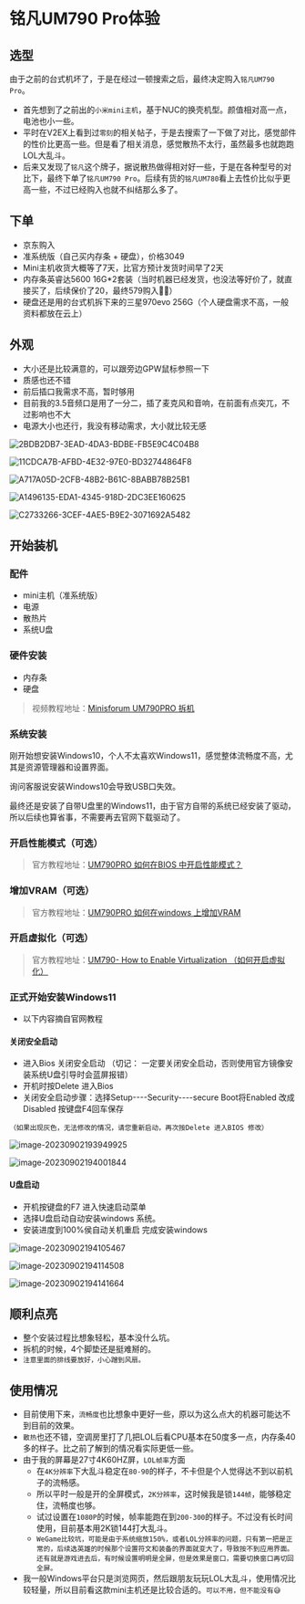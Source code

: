 # 铭凡UM790 Pro体验

## 选型

由于之前的台式机坏了，于是在经过一顿搜索之后，最终决定购入`铭凡UM790 Pro`。

- 首先想到了之前出的`小米mini主机`，基于NUC的换壳机型。颜值相对高一点，电池也小一些。
- 平时在V2EX上看到过`零刻`的相关帖子，于是去搜索了一下做了对比，感觉部件的性价比更高一些。但是看了相关消息，感觉散热不太行，虽然最多也就跑跑LOL大乱斗。
- 后来又发现了`铭凡`这个牌子，据说散热做得相对好一些，于是在各种型号的对比下，最终下单了`铭凡UM790 Pro`。后续有货的`铭凡UM780`看上去性价比似乎更高一些，不过已经购入也就不纠结那么多了。

## 下单

- 京东购入
- 准系统版（自己买内存条 + 硬盘），价格3049
- Mini主机收货大概等了7天，比官方预计发货时间早了2天
- 内存条英睿达5600 16G*2套装（当时机器已经发货，也没法等好价了，就直接买了，后续保价了20，最终579购入😮‍💨）
- 硬盘还是用的台式机拆下来的三星970evo 256G（个人硬盘需求不高，一般资料都放在云上）

## 外观

- 大小还是比较满意的，可以跟旁边GPW鼠标参照一下
- 质感也还不错
- 前后插口我需求不高，暂时够用
- 目前我的3.5音频口是用了一分二，插了麦克风和音响，在前面有点突兀，不过影响也不大
- 电源大小也还行，我没有移动需求，大小就比较无感

![2BDB2DB7-3EAD-4DA3-BDBE-FB5E9C4C04B8](./assets/2BDB2DB7-3EAD-4DA3-BDBE-FB5E9C4C04B8.jpeg)

![11CDCA7B-AFBD-4E32-97E0-BD32744864F8](./assets/11CDCA7B-AFBD-4E32-97E0-BD32744864F8.jpeg)

![A717A05D-2CFB-48B2-B61C-8BABB78B25B1](./assets/A717A05D-2CFB-48B2-B61C-8BABB78B25B1.jpeg)

![A1496135-EDA1-4345-918D-2DC3EE160625](./assets/A1496135-EDA1-4345-918D-2DC3EE160625.jpeg)

![C2733266-3CEF-4AE5-B9E2-3071692A5482](./assets/C2733266-3CEF-4AE5-B9E2-3071692A5482.jpeg)

## 开始装机

### 配件

- mini主机（准系统版）
- 电源
- 散热片
- 系统U盘

### 硬件安装

- 内存条
- 硬盘

> 视频教程地址：[Minisforum UM790PRO 拆机](https://www.bilibili.com/video/BV1su411578T/?share_source=copy_web&vd_source=62c54cc8c645edce8ba244679179541f)

### 系统安装

刚开始想安装Windows10，个人不太喜欢Windows11，感觉整体流畅度不高，尤其是资源管理器和设置界面。

询问客服说安装Windows10会导致USB口失效。

最终还是安装了自带U盘里的Windows11，由于官方自带的系统已经安装了驱动，所以后续也算省事，不需要再去官网下载驱动了。

### 开启性能模式（可选）

> 官方教程地址：[UM790PRO 如何在BIOS 中开启性能模式？](https://www.minisforum.com/new/support#/support/faq/8)

### 增加VRAM（可选）

> 官方教程地址：[UM790PRO 如何在windows 上增加VRAM](https://www.minisforum.com/new/support#/support/faq/19)

### 开启虚拟化（可选）

> 官方教程地址：[UM790- How to Enable Virtualization （如何开启虚拟化）](https://www.minisforum.com/new/support#/support/faq/23)

### 正式开始安装Windows11

- 以下内容摘自官网教程

#### 关闭安全启动

- 进入Bios 关闭安全启动 （切记： 一定要关闭安全启动，否则使用官方镜像安装系统U盘引导时会蓝屏报错）
- 开机时按Delete 进入Bios
- 关闭安全启动步骤：选择Setup----Security----secure Boot将Enabled 改成Disabled 按键盘F4回车保存

`（如果出现灰色，无法修改的情况，请您重新启动，再次按Delete 进入BIOS 修改）`

![image-20230902193949925](./assets/image-20230902193949925.png)

![image-20230902194001844](./assets/image-20230902194001844.png)

#### U盘启动

- 开机按键盘的F7 进入快速启动菜单
- 选择U盘启动自动安装windows 系统。
- 安装进度到100%侯自动关机重启 完成安装windows

![image-20230902194105467](./assets/image-20230902194105467.png)

![image-20230902194114508](./assets/image-20230902194114508.png)

![image-20230902194141664](./assets/image-20230902194141664.png)

## 顺利点亮

- 整个安装过程比想象轻松，基本没什么坑。
- 拆机的时候，4个脚垫还是挺难掰的。
- `注意里面的排线要放好，小心蹭到风扇。`

## 使用情况

- 目前使用下来，`流畅度`也比想象中更好一些，原以为这么点大的机器可能达不到目前的效果。
- `散热`也还不错，空调房里打了几把LOL后看CPU基本在50度多一点，内存条40多的样子。比之前了解到的情况看实际更低一些。
- 由于我的屏幕是27寸4K60HZ屏，`LOL帧率`方面
  - 在`4K分辨率`下大乱斗稳定在`80-90`的样子，不卡但是个人觉得达不到以前机子的流畅感。
  - 所以平时一般是开的全屏模式，`2K分辨率`，这时候我是锁`144帧`，能够稳定住，流畅度也够。
  - 试过设置在`1080P`的时候，帧率能跑在到`200-300`的样子。不过没有长时间使用，目前基本用2K锁144打大乱斗。
  - `WeGame比较坑，可能是由于系统缩放150%，或者LOL分辨率的问题，只有第一把是正常的，后续选英雄的时候那个设置符文和装备的界面就变大了，导致按不到应用界面。还有就是游戏进去后，有时候设置明明是全屏，但是效果是窗口，需要切换窗口再切回全屏。`
- 我一般Windows平台只是浏览网页，然后跟朋友玩玩LOL大乱斗，使用情况比较轻量，所以目前看这款mini主机还是比较合适的。`可以不用，但不能没有😅`

<git-talk/>
